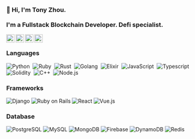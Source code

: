 <h3 align="left">
 <abc>
  <br>👋 Hi, I'm Tony Zhou.<br>
  <br> I'm a Fullstack Blockchain Developer. Defi specialist. <br>
 </abc>
</h3>

<a href="https://discord.gg/AmnQrRtZ">
  <img align="left" alt="Tony's Discord" width="22px" src="https://cdn.jsdelivr.net/npm/simple-icons@v3/icons/discord.svg" />
</a>
<a href="https://twitter.com/tzhou_vue">
  <img align="left" alt="Tony | Twitter" width="22px" src="https://cdn.jsdelivr.net/npm/simple-icons@v3/icons/twitter.svg" />
</a>
<a href="https://www.linkedin.com/in/ztcrypto">
  <img align="left" alt="Tony's LinkdeIN" width="22px" src="https://cdn.jsdelivr.net/npm/simple-icons@v3/icons/linkedin.svg" />
</a>
<a href="https://t.me/cryptodefidev">
  <img align="left" alt="Tony's Telegram" width="22px" src="https://cdn.jsdelivr.net/npm/simple-icons@v3/icons/telegram.svg" />
</a>
<br>

### Languages

![Python](https://img.shields.io/badge/-Python-333333?style=flat&logo=python)&nbsp;
![Ruby](https://img.shields.io/badge/-Ruby-333333?style=flat&logo=Ruby&logoColor=FFA518)&nbsp;
![Rust](https://img.shields.io/badge/-Rust-333333?style=flat&logo=Rust&logoColor=FFA518)&nbsp;
![Golang](https://img.shields.io/badge/-Golang-333333?style=flat&logo=Go&logoColor=FFA518)&nbsp;
![Elixir](https://img.shields.io/badge/-Elixir-333333?style=flat&logo=Elixir&logoColor=FFA518)&nbsp;
![JavaScript](https://img.shields.io/badge/-JavaScript-333333?style=flat&logo=javascript)&nbsp;
![Typescript](https://img.shields.io/badge/-Typescript-333333?style=flat&logo=Typescript)&nbsp;
![Solidity](https://img.shields.io/badge/-Solidity-333333?style=flat&logo=solidity)&nbsp;
![C++](https://img.shields.io/badge/-C++-333333?style=flat&logo=C%2B%2B&logoColor=00599C)&nbsp;
![Node.js](https://img.shields.io/badge/-Node.js-333333?style=flat&logo=node.js)&nbsp;

### Frameworks

![Django](https://img.shields.io/badge/-Django-333333?style=flat&logo=Django)
![Ruby on Rails](https://img.shields.io/badge/-Ruby%20on%20Rails-333333?style=flat&logo=Ruby%20on%20Rails)
![React](https://img.shields.io/badge/-React-333333?style=flat&logo=react)
![Vue.js](https://img.shields.io/badge/-Vue.js-333333?style=flat&logo=Vue.js)

### Database

![PostgreSQL](https://img.shields.io/badge/-PostgreSQL-333333?style=flat&logo=postgresql)
![MySQL](https://img.shields.io/badge/-MySQL-333333?style=flat&logo=MySQL)
![MongoDB](https://img.shields.io/badge/-MongoDB-333333?style=flat&logo=MongoDB)
![Firebase](https://img.shields.io/badge/-Firebase-333333?style=flat&logo=Firebase)
![DynamoDB](https://img.shields.io/badge/-DynamoDB-333333?style=flat&logo=DynamoDB)
![Redis](https://img.shields.io/badge/-Redis-333333?style=flat-flat&logo=Redis)
